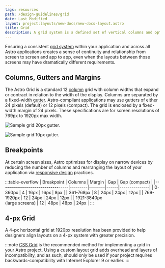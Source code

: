 ```yaml
---
tags: resources
path: /design-guidelines/grid
date: Last Modified
layout: project:layouts/new-docs/new-docs-layout.astro
title: Grid
description: A grid system is a defined set of vertical columns and optionally horizontal rows based on time-tested principles of graphic design and layout.
---
```


 Ensuring a consistent [grid system](https://www.creativebloq.com/web-design/grid-theory-41411345) within your application and across all Astro applications creates a sense of continuity and relationship from screen to screen and app to app, even when the layouts between those screens may have dramatically different requirements.

## Columns, Gutters and Margins

The Astro Grid is a standard 12 [column](https://developer.mozilla.org/en-US/docs/Web/CSS/grid-column) grid with column widths that expand or contract in relation to the width of the display. Columns are separated by a fixed-width [gutter](https://developer.mozilla.org/en-US/docs/Web/CSS/column-gap). Astro-compliant applications may use gutters of either 24 pixels (default) or 12 pixels (compact). The grid is enclosed by a fixed-width margin of 24 pixels. These specifications are for screen resolutions of 769px to 1920px max width.

![Sample grid 20px gutter.](/img/design-guidelines/grid-lg-gutter.png "Sample grid 20px gutter.")

![Sample grid 10px gutter.](/img/design-guidelines/grid-compact-gutter.png "Sample grid 10px gutter.")

## Breakpoints

At certain screen sizes, Astro optimizes for display on narrow devices by reducing the number of columns and rearranging the layout of your application via [responsive design](https://developers.google.com/web/fundamentals/design-and-ux/responsive/) practices.

:::table-overflow
| Breakpoint                       | Columns | Margin | Gap  | Gap (compact) |
|----------------------------------|---------|--------|------|---------------|
| 0-360px                          | 4       | 16px   | 16px | 8px           |
| 361-768px                        | 8       | 24px   | 24px | 12px          |
| 769-1920px                       | 12      | 24px   | 24px | 12px          |
| 1921-3840px <br> (large screens) | 12      | 48px   | 48px | 24px          |
:::

## 4-px Grid

A 4-px horizontal grid at 1920px resolution has been provided to help designers align layouts on a 4-px system with greater precision.

:::note
[CSS Grid](https://developer.mozilla.org/en-US/docs/Web/CSS/CSS_Grid_Layout) is the recommended method for implementing a grid in your Astro project. Using a custom layout grid adds overhead and layers of incompatibility, and as such, should only be used if your project requires backwards-compatibility with Internet Explorer 9 or earlier.
:::
